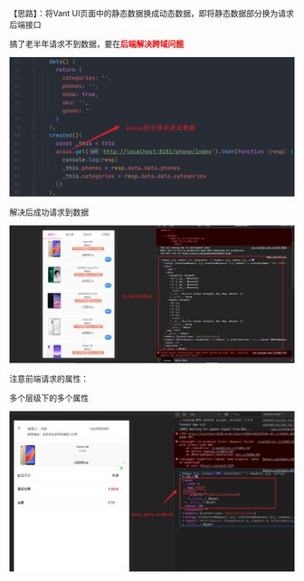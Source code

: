 【思路】：将Vant UI页面中的静态数据换成动态数据，即将静态数据部分换为请求后端接口

搞了老半年请求不到数据，要在<font color = red>**后端解决跨域问题**</font>

![image-20200911155838790](8.前后端对接.assets/image-20200911155838790.png)

解决后成功请求到数据

![image-20200911160554665](8.前后端对接.assets/image-20200911160554665.png)

注意前端请求的属性：

多个层级下的多个属性

![image-20200911161955778](8.前后端对接.assets/image-20200911161955778.png)